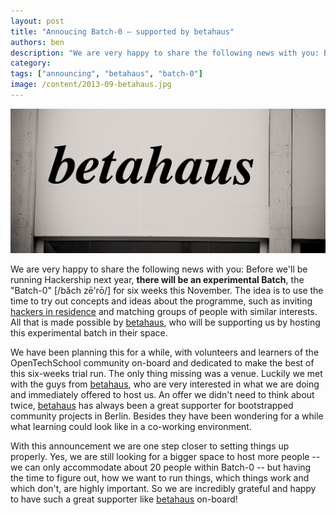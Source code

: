 ```yaml
---
layout: post
title: "Annoucing Batch-0 – supported by betahaus"
authors: ben
description: "We are very happy to share the following news with you: Before we'll be running Hackership next year, **there will be an experimental Batch**, the \"Batch-0\" [/băch zē'rō/] for six weeks this November. The idea is to use the time to try out concepts and ideas about the programme, such as inviting [hackers in residence](http://www.hackership.org/questions/#faq-hackers-in-residence) and matching groups of people with similar interests. All that is made possible by [betahaus](http://betahaus.de/), who will be supporting us by hosting this experimental batch in their space."
category: 
tags: ["announcing", "betahaus", "batch-0"]
image: /content/2013-09-betahaus.jpg
---
```


![Thanks to betahaus for hosting us](/content/2013-09-betahaus.jpg)

We are very happy to share the following news with you: Before we'll be running Hackership next year, **there will be an experimental Batch**, the "Batch-0" [/băch zē'rō/] for six weeks this November. The idea is to use the time to try out concepts and ideas about the programme, such as inviting [hackers in residence](http://www.hackership.org/questions/#faq-hackers-in-residence) and matching groups of people with similar interests. All that is made possible by [betahaus](http://betahaus.de/), who will be supporting us by hosting this experimental batch in their space.

We have been planning this for a while, with volunteers and learners of the OpenTechSchool community on-board and dedicated to make the best of this six-weeks trial run. The only thing missing was a venue. Luckily we met with the guys from [betahaus](http://betahaus.de/), who are very interested in what we are doing and immediately offered to host us. An offer we didn't need to think about twice, [betahaus](http://betahaus.de/) has always been a great supporter for bootstrapped community projects in Berlin. Besides they have been wondering for a while what learning could look like in a co-working environment.

With this announcement we are one step closer to setting things up properly. Yes, we are still looking for a bigger space to host more people -- we can only accommodate about 20 people within Batch-0 -- but having the time to figure out, how we want to run things, which things work and which don't, are highly important. So we are incredibly grateful and happy to have such a great supporter like [betahaus](http://betahaus.de/) on-board!
